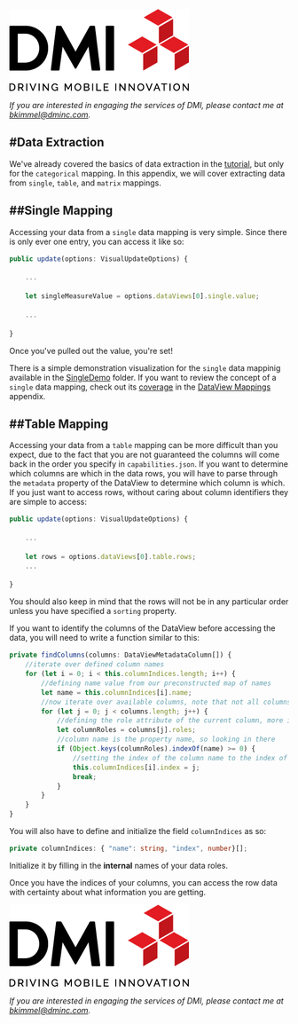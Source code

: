 [![DMI Logo](/img/DMI_Logo.png)](https://dminc.com/)

_If you are interested in engaging the services of DMI, please contact me at [bkimmel@dminc.com](mailto:bkimmel@dminc.com)._

#Data Extraction
---
We've already covered the basics of data extraction in the [tutorial](../visualizing/1-ExtractingYourData.md), but only for the `categorical` mapping. In this appendix, we will cover extracting data from `single`, `table`, and `matrix` mappings.

##Single Mapping
---
Accessing your data from a `single` data mapping is very simple. Since there is only ever one entry, you can access it like so:

```typescript
public update(options: VisualUpdateOptions) {

    ...

    let singleMeasureValue = options.dataViews[0].single.value;

    ...

}
```

Once you've pulled out the value, you're set!

There is a simple demonstration visualization for the `single` data mappinig available in the [SingleDemo]() folder. If you want to review the concept of a `single` data mapping, check out its [coverage](../appendices/dataViewMappings.md#single) in the [DataView Mappings](../appendices/dataViewMappings.md) appendix.

##Table Mapping
---

Accessing your data from a `table` mapping can be more difficult than you expect, due to the fact that you are not guaranteed the columns will come back in the order you specify in `capabilities.json`. If you want to determine which columns are which in the data rows, you will have to parse through the `metadata` property of the DataView to determine which column is which. If you just want to access rows, without caring about column identifiers they are simple to access:

```typescript
public update(options: VisualUpdateOptions) {

    ...

    let rows = options.dataViews[0].table.rows;
    ...

}
```

You should also keep in mind that the rows will not be in any particular order unless you have specified a `sorting` property.

If you want to identify the columns of the DataView before accessing the data, you will need to write a function similar to this:

```typescript
private findColumns(columns: DataViewMetadataColumn[]) {
    //iterate over defined column names
    for (let i = 0; i < this.columnIndices.length; i++) {
        //defining name value from our preconstructed map of names
        let name = this.columnIndices[i].name;
        //now iterate over available columns, note that not all columns may be assigned a data field yet
        for (let j = 0; j < columns.length; j++) {
            //defining the role attribute of the current column, more info in the data view appendix
            let columnRoles = columns[j].roles;
            //column name is the property name, so looking in there
            if (Object.keys(columnRoles).indexOf(name) >= 0) {
                //setting the index of the column name to the index of the role
                this.columnIndices[i].index = j;
                break;
            }
        }
    }
}
```

You will also have to define and initialize the field `columnIndices` as so:

```typescript
private columnIndices: { "name": string, "index", number}[];
```

Initialize it by filling in the **internal** names of your data roles.

Once you have the indices of your columns, you can access the row data with certainty about what information you are getting.

[![DMI Logo](/img/DMI_Logo.png)](https://dminc.com/)

_If you are interested in engaging the services of DMI, please contact me at [bkimmel@dminc.com](mailto:bkimmel@dminc.com)._
